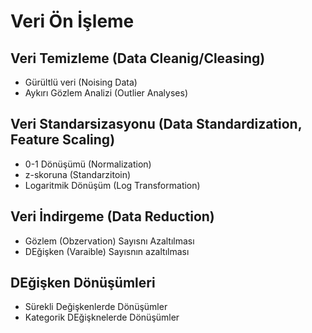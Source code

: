# Veri Ön İşleme

## Veri Temizleme (Data Cleanig/Cleasing)
* Gürültlü veri (Noising Data)
* Aykırı Gözlem Analizi (Outlier Analyses)

## Veri Standarsizasyonu (Data Standardization, Feature Scaling)
* 0-1 Dönüşümü (Normalization)
* z-skoruna (Standarzitoin)
* Logaritmik Dönüşüm (Log Transformation)

## Veri İndirgeme (Data Reduction)
* Gözlem (Obzervation) Sayısnı Azaltılması
* DEğişken (Varaible) Sayısnın azaltılması

## DEğişken Dönüşümleri
* Sürekli Değişkenlerde Dönüşümler
* Kategorik DEğişknelerde Dönüşümler
